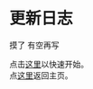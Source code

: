 # 更新日志  

<!--  
    |  版本号   | 推送时间  | 更新内容 |
    |  ----  | ----  | ---- |
    | 2.5b1及其之前  | 20.02~20.12 | 未知 |
    | 2.5b2  | 21.02.05 | 修复了一些bug；优化了消息处理架构 |
    | 3.0b1 | 21.02.11 | 优化了消息处理速度；新增Cytoid模块；优化了Arcaba模块 |
    | 3.0b2 | 21.02.13 | 为 网页截图 模块加入了鉴权机制防止渗透；新增Planet ACGN Journey剧情游戏模块 |
    | 3.1 | 21.02.19 | 解决了模块开关的一个小问题；实验性接入了火箭bot的osu模块 |
    | 3.2 | 21.03.06 | 新增Fujao-Time报时模块；修复了一些问题 |
    | 3.3 | 21.04.03 | 扬了fjt报时模块；部分模块上了多线程以解决卡顿问题；修了一些问题；加了一些bug(;改了反馈指令 |  
    | 4.0 Beta | 21.08.12 | 底层完全重构 |   
-->  

摸了 有空再写

点击[这里](./start.md)以快速开始。  
点[这里](./README.md)返回主页。  
